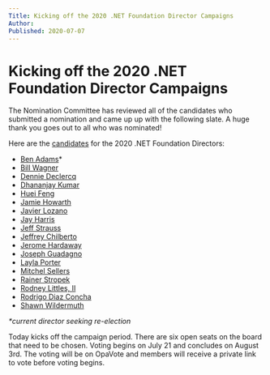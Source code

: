 ```yaml
---
Title: Kicking off the 2020 .NET Foundation Director Campaigns
Author: 
Published: 2020-07-07
---
```


# Kicking off the 2020 .NET Foundation Director Campaigns

The Nomination Committee has reviewed all of the candidates who submitted a nomination and came up up with the following slate. A huge thank you goes out to all who was nominated!

Here are the [candidates](/about/election/candidates) for the 2020 .NET Foundation Directors:

- [Ben Adams](/about/election/campaign-2020/ben-adams)*
- [Bill Wagner](/about/election/campaign-2020/bill-wagner)
- [Dennie Declercq](/about/election/campaign-2020/dennie-declercq)
- [Dhananjay Kumar](/about/election/campaign-2020/dhananjay-kumar)
- [Huei Feng](/about/election/campaign-2020/huei-feng)
- [Jamie Howarth](/about/election/campaign-2020/jamie-howarth)
- [Javier Lozano](/about/election/campaign-2020/javier-lozano)
- [Jay Harris](/about/election/campaign-2020/jay-harris)
- [Jeff Strauss](/about/election/campaign-2020/jeff-strauss)
- [Jeffrey Chilberto](/about/election/campaign-2020/jeffrey-chilberto)
- [Jerome Hardaway](/about/election/campaign-2020/jerome-hardaway)
- [Joseph Guadagno](/about/election/campaign-2020/joseph-guadagno)
- [Layla Porter](/about/election/campaign-2020/layla-porter)
- [Mitchel Sellers](/about/election/campaign-2020/mitchel-sellers)
- [Rainer Stropek](/about/election/campaign-2020/rainer-stropek)
- [Rodney Littles, II](/about/election/campaign-2020/rodney-littles-ii)
- [Rodrigo Diaz Concha](/about/election/campaign-2020/rodrigo-diaz-concha)
- [Shawn Wildermuth](/about/election/campaign-2020/shawn-wildermuth)

_*current director seeking re-election_ 

Today kicks off the campaign period. There are six open seats on the board that need to be chosen. Voting begins on July 21 and concludes on August 3rd. The voting will be on OpaVote and members will receive a private link to vote before voting begins.

